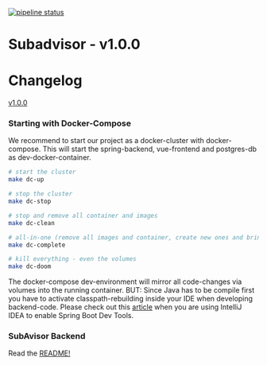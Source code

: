 [![pipeline status](https://gitlab.beuth-hochschule.de/mi-project/sub-advisor/badges/master/pipeline.svg)](https://gitlab.beuth-hochschule.de/mi-project/sub-advisor/-/commits/master)

# Subadvisor - v1.0.0

# Changelog

[v1.0.0](https://gitlab.beuth-hochschule.de/mi-project/sub-advisor/-/releases/v1.0.0)

### Starting with Docker-Compose

We recommend to start our project as a docker-cluster with docker-compose.
This will start the spring-backend, vue-frontend and postgres-db as dev-docker-container.


```bash
# start the cluster
make dc-up

# stop the cluster
make dc-stop

# stop and remove all container and images
make dc-clean

# all-in-one (remove all images and container, create new ones and bring them up)
make dc-complete

# kill everything - even the volumes
make dc-doom
```

The docker-compose dev-environment will mirror all code-changes via volumes into the running container. BUT: Since Java 
has to be compile first you have to activate classpath-rebuilding inside your IDE when developing backend-code.
Please check out this [article](https://mkyong.com/spring-boot/intellij-idea-spring-boot-template-reload-is-not-working/ "BACKEND REAMDE")
when you are using IntelliJ IDEA to enable Spring Boot Dev Tools.


### SubAvisor Backend

Read the [README!](./backend/README.md "BACKEND REAMDE")
